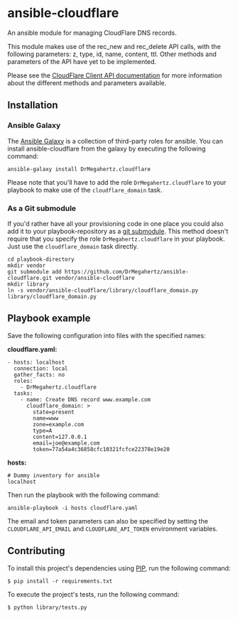 ansible-cloudflare
==================

An ansible module for managing CloudFlare DNS records.

This module makes use of the rec\_new and rec\_delete API
calls, with the following parameters: z, type, id, name, content, ttl.
Other methods and parameters of the API have yet to be implemented.

Please see the [CloudFlare Client API documentation][] for more
information about the different methods and parameters available.

Installation
------------

### Ansible Galaxy

The [Ansible Galaxy][] is a collection of third-party roles for ansible. You
can install ansible-cloudflare from the galaxy by executing the following command:

    ansible-galaxy install DrMegahertz.cloudflare

Please note that you'll have to add the role `DrMegahertz.cloudflare` to your
playbook to make use of the `cloudflare_domain` task.


### As a Git submodule

If you'd rather have all your provisioning code in one place you could also
add it to your playbook-repository as a [git submodule][].
This method doesn't require that you specify the role `DrMegahertz.cloudflare`
in your playbook. Just use the `cloudflare_domain` task directly.

    cd playbook-directory
    mkdir vendor
    git submodule add https://github.com/DrMegahertz/ansible-cloudflare.git vendor/ansible-cloudflare
    mkdir library
    ln -s vendor/ansible-cloudflare/library/cloudflare_domain.py library/cloudflare_domain.py

Playbook example
----------------

Save the following configuration into files with the specified names:

**cloudflare.yaml:**

    - hosts: localhost
      connection: local
      gather_facts: no
      roles:
        - DrMegahertz.cloudflare
      tasks:
        - name: Create DNS record www.example.com
          cloudflare_domain: >
            state=present
            name=www
            zone=example.com
            type=A
            content=127.0.0.1
            email=joe@example.com
            token=77a54a4c36858cfc10321fcfce22378e19e20

**hosts:**

    # Dummy inventory for ansible
    localhost

Then run the playbook with the following command:

    ansible-playbook -i hosts cloudflare.yaml

The email and token parameters can also be specified by setting the
`CLOUDFLARE_API_EMAIL` and `CLOUDFLARE_API_TOKEN` environment variables.

[CloudFlare Client API documentation]: https://www.cloudflare.com/docs/client-api.html
[Ansible Galaxy]: https://galaxy.ansible.com/
[git submodule]: http://git-scm.com/book/en/v2/Git-Tools-Submodules

Contributing
------------

To install this project's dependencies using
[PIP](https://pip.pypa.io/en/stable/), run the following command:

    $ pip install -r requirements.txt

To execute the project's tests, run the following command:

    $ python library/tests.py
